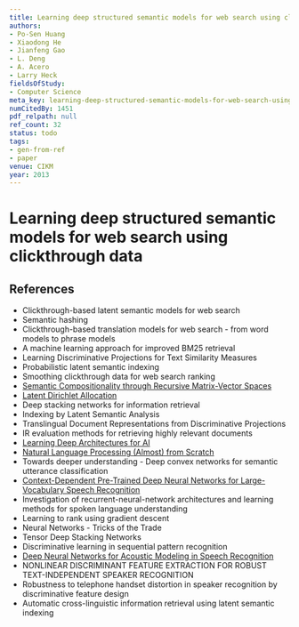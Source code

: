 ```yaml
---
title: Learning deep structured semantic models for web search using clickthrough data
authors:
- Po-Sen Huang
- Xiaodong He
- Jianfeng Gao
- L. Deng
- A. Acero
- Larry Heck
fieldsOfStudy:
- Computer Science
meta_key: learning-deep-structured-semantic-models-for-web-search-using-clickthrough-data
numCitedBy: 1451
pdf_relpath: null
ref_count: 32
status: todo
tags:
- gen-from-ref
- paper
venue: CIKM
year: 2013
---
```


# Learning deep structured semantic models for web search using clickthrough data

## References

- Clickthrough-based latent semantic models for web search
- Semantic hashing
- Clickthrough-based translation models for web search - from word models to phrase models
- A machine learning approach for improved BM25 retrieval
- Learning Discriminative Projections for Text Similarity Measures
- Probabilistic latent semantic indexing
- Smoothing clickthrough data for web search ranking
- [Semantic Compositionality through Recursive Matrix-Vector Spaces](./semantic-compositionality-through-recursive-matrix-vector-spaces.md)
- [Latent Dirichlet Allocation](./latent-dirichlet-allocation.md)
- Deep stacking networks for information retrieval
- Indexing by Latent Semantic Analysis
- Translingual Document Representations from Discriminative Projections
- IR evaluation methods for retrieving highly relevant documents
- [Learning Deep Architectures for AI](./learning-deep-architectures-for-ai.md)
- [Natural Language Processing (Almost) from Scratch](./natural-language-processing-almost-from-scratch.md)
- Towards deeper understanding - Deep convex networks for semantic utterance classification
- [Context-Dependent Pre-Trained Deep Neural Networks for Large-Vocabulary Speech Recognition](./context-dependent-pre-trained-deep-neural-networks-for-large-vocabulary-speech-recognition.md)
- Investigation of recurrent-neural-network architectures and learning methods for spoken language understanding
- Learning to rank using gradient descent
- Neural Networks - Tricks of the Trade
- Tensor Deep Stacking Networks
- Discriminative learning in sequential pattern recognition
- [Deep Neural Networks for Acoustic Modeling in Speech Recognition](./deep-neural-networks-for-acoustic-modeling-in-speech-recognition.md)
- NONLINEAR DISCRIMINANT FEATURE EXTRACTION FOR ROBUST TEXT-INDEPENDENT SPEAKER RECOGNITION
- Robustness to telephone handset distortion in speaker recognition by discriminative feature design
- Automatic cross-linguistic information retrieval using latent semantic indexing
